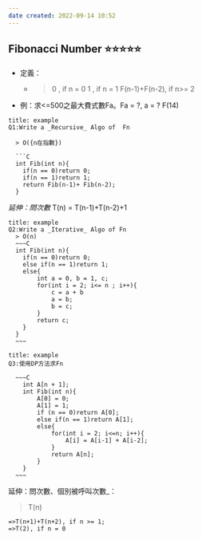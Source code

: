 ```yaml
---
date created: 2022-09-14 10:52
---
```


## Fibonacci Number ⭐️⭐️⭐️⭐️⭐️

- 定義：
  - > 0 , if n = 0
    1 , if n = 1
    F(n-1)+F(n-2), if n>= 2

- 例：求<=500之最大費式數Fa。Fa = ?, a = ?
  F(14)
```ad-note
title: example
Q1:Write a _Recursive_ Algo of  Fn

  > O({n在指數})

  ```C
  int Fib(int n){
  	if(n == 0)return 0;
  	if(n == 1)return 1;
  	return Fib(n-1)+ Fib(n-2);
  }
  ```
  _延伸：問次數_
  T(n) = T(n-1)+T(n-2)+1
```ad-note
title: example
Q2:Write a _Iterative_ Algo of Fn
  > O(n)
  ~~~C
  int Fib(int n){
  	if(n == 0)return 0;
  	else if(n == 1)return 1;
  	else{
  		int a = 0, b = 1, c;
  		for(int i = 2; i<= n ; i++){
  			c = a + b
  			a = b;
  			b = c;
  		}
  		return c;
  	}
  }
  ~~~
```
```ad-note
title: example
Q3:使用DP方法求Fn

  ~~~C
  	int A[n + 1];
  	int Fib(int n){
  		A[0] = 0;
  		A[1] = 1;
  		if (n == 0)return A[0];
  		else if(n == 1)return A[1];
  		else{
  			for(int i = 2; i<=n; i++){
  				A[i] = A[i-1] + A[i-2];
  			}
  			return A[n];
  		}
  	} 
  ~~~
```

延伸：問次數、個別被呼叫次數_：
> T(n)
```ad-note
=>T(n+1)+T(n+2), if n >= 1;
=>T(2), if n = 0
```
